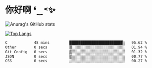 # 你好啊 ❛‿˂✨

![Anurag's GitHub stats](https://github-readme-stats.vercel.app/api?username=ZombieFly&count_private=true&show_icons=true)

[![Top Langs](https://github-readme-stats.vercel.app/api/top-langs/?username=ZombieFly&layout=compact&count_private=true&hide=Ruby,makefile)](https://github.com/anuraghazra/github-readme-stats)

<!--START_SECTION:waka-->

```txt
C            48 mins         ████████████████████████░   95.62 %
Other        0 secs          ▒░░░░░░░░░░░░░░░░░░░░░░░░   01.94 %
Git Config   0 secs          ▒░░░░░░░░░░░░░░░░░░░░░░░░   01.32 %
JSON         0 secs          ▒░░░░░░░░░░░░░░░░░░░░░░░░   00.77 %
CSS          0 secs          ░░░░░░░░░░░░░░░░░░░░░░░░░   00.27 %
```

<!--END_SECTION:waka-->
